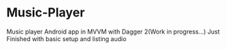# Music-Player
Music player Android app in MVVM with Dagger 2(Work in progress...) 
Just Finished with basic setup and listing audio
